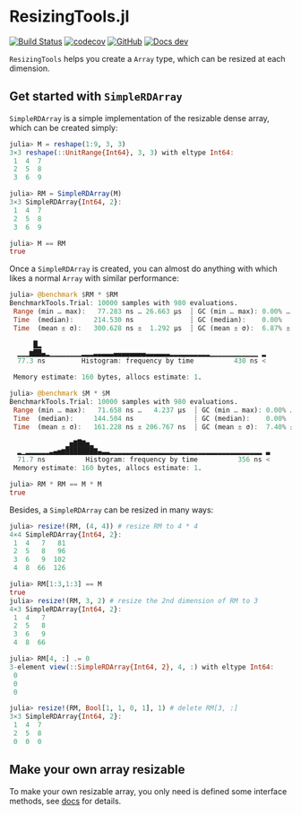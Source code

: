 # ResizingTools.jl

[![Build Status](https://github.com/wangl-cc/ResizingTools.jl/actions/workflows/ci.yml/badge.svg?branch=master)](https://github.com/wangl-cc/ResizingTools.jl/actions/workflows/ci.yml)
[![codecov](https://codecov.io/gh/wangl-cc/ResizingTools.jl/branch/master/graph/badge.svg)](https://codecov.io/gh/wangl-cc/ResizingTools.jl)
[![GitHub](https://img.shields.io/github/license/wangl-cc/ResizingTools.jl)](https://github.com/wangl-cc/ResizingTools.jl/blob/master/LICENSE)
[![Docs dev](https://img.shields.io/badge/docs-dev-blue.svg)](https://wangl-cc.github.io/ResizingTools.jl/dev/)

`ResizingTools` helps you create a `Array` type, which can be resized at each dimension.

## Get started with `SimpleRDArray`

`SimpleRDArray` is a simple implementation of the resizable dense array, which
can be created simply:

```julia
julia> M = reshape(1:9, 3, 3)
3×3 reshape(::UnitRange{Int64}, 3, 3) with eltype Int64:
 1  4  7
 2  5  8
 3  6  9

julia> RM = SimpleRDArray(M)
3×3 SimpleRDArray{Int64, 2}:
 1  4  7
 2  5  8
 3  6  9

julia> M == RM
true
```

Once a `SimpleRDArray` is created, you can almost do anything with which likes a
normal `Array` with similar performance:

```julia
julia> @benchmark $RM * $RM
BenchmarkTools.Trial: 10000 samples with 980 evaluations.
 Range (min … max):   77.283 ns … 26.663 μs  ┊ GC (min … max): 0.00% … 0.00%
 Time  (median):     214.530 ns              ┊ GC (median):    0.00%
 Time  (mean ± σ):   300.628 ns ±  1.292 μs  ┊ GC (mean ± σ):  6.87% ± 5.58%

      █▂                                                        
  ▁▁▁▆██▄▂▁▁▁▁▁▁▁▁▂▂▂▃▃▃▃▃▄▄▄▄▄▄▄▄▃▃▃▃▃▃▂▂▂▂▂▂▂▂▂▂▁▁▁▁▁▁▁▁▁▁▁▁ ▂
  77.3 ns         Histogram: frequency by time          430 ns <

 Memory estimate: 160 bytes, allocs estimate: 1.

julia> @benchmark $M * $M
BenchmarkTools.Trial: 10000 samples with 980 evaluations.
 Range (min … max):   71.658 ns …   4.237 μs  ┊ GC (min … max): 0.00% … 94.53%
 Time  (median):     144.504 ns               ┊ GC (median):    0.00%
 Time  (mean ± σ):   161.228 ns ± 206.767 ns  ┊ GC (mean ± σ):  7.40% ±  5.60%

              ▁▅▇█▇▅▂                                            
  ▂▁▂▂▂▂▂▂▃▄▅▆███████▇▄▃▃▂▂▂▂▂▂▂▂▂▂▂▂▂▂▂▂▂▂▂▂▂▂▂▂▂▂▂▂▂▂▂▂▂▂▂▂▂▂ ▃
  71.7 ns          Histogram: frequency by time          356 ns <
 Memory estimate: 160 bytes, allocs estimate: 1.

julia> RM * RM == M * M
true
```

Besides, a `SimpleRDArray` can be resized in many ways:

```julia
julia> resize!(RM, (4, 4)) # resize RM to 4 * 4
4×4 SimpleRDArray{Int64, 2}:
 1  4   7   81
 2  5   8   96
 3  6   9  102
 4  8  66  126

julia> RM[1:3,1:3] == M
true
julia> resize!(RM, 3, 2) # resize the 2nd dimension of RM to 3
4×3 SimpleRDArray{Int64, 2}:
 1  4   7
 2  5   8
 3  6   9
 4  8  66

julia> RM[4, :] .= 0
3-element view(::SimpleRDArray{Int64, 2}, 4, :) with eltype Int64:
 0
 0
 0

julia> resize!(RM, Bool[1, 1, 0, 1], 1) # delete RM[3, :]
3×3 SimpleRDArray{Int64, 2}:
 1  4  7
 2  5  8
 0  0  0
```

## Make your own array resizable

To make your own resizable array, you only need is defined some interface
methods, see [docs](https://wangl-cc.github.io/ResizingTools.jl/dev/interfaces) for details.
